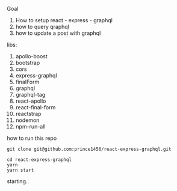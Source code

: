 Goal 

1. How to setup react - express - graphql
2. how to query  qraphql 
3. how to update a post with graphql

libs:

1. apollo-boost
2. bootstrap
3. cors
4. express-graphql
5. finalForm
6. graphql
7. graphql-tag
8. react-apollo
9. react-final-form
10. reactstrap
11. nodemon
12. npm-run-all

how to run this repo

```
git clone git@github.com:prince1456/react-express-graphql.git
```

```
cd react-express-graphql
yarn 
yarn start
```

starting..